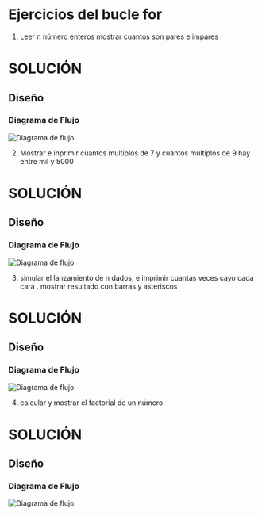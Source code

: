 # Ejercicios del bucle for
1. Leer n número enteros mostrar cuantos son pares e impares
# SOLUCIÓN

## Diseño
### Diagrama de Flujo 
![Diagrama de flujo](diagrama1.png "Diagrama de flujo")

2. Mostrar e inprimir cuantos multiplos de 7 y cuantos multiplos de 9 hay entre mil y 5000
# SOLUCIÓN

## Diseño
### Diagrama de Flujo 
![Diagrama de flujo](diagrama2.png "Diagrama de flujo")

3. simular el lanzamiento de n dados, e imprimir cuantas veces cayo cada cara . mostrar resultado con barras y asteriscos 
# SOLUCIÓN

## Diseño
### Diagrama de Flujo 
![Diagrama de flujo](diagrama3.png "Diagrama de flujo")

4. calcular y mostrar el factorial de un número  
# SOLUCIÓN

## Diseño
### Diagrama de Flujo 
![Diagrama de flujo](diagrama4.png "Diagrama de flujo")